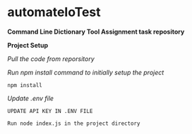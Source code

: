 # automateIoTest
**Command Line Dictionary Tool Assignment task repository**

**Project Setup**

*Pull the code from reporsitory*

*Run npm install command to initially setup the project*
```
npm install
```

*Update .env file*
```
UPDATE API KEY IN .ENV FILE
```

```
Run node index.js in the project directory 
```
